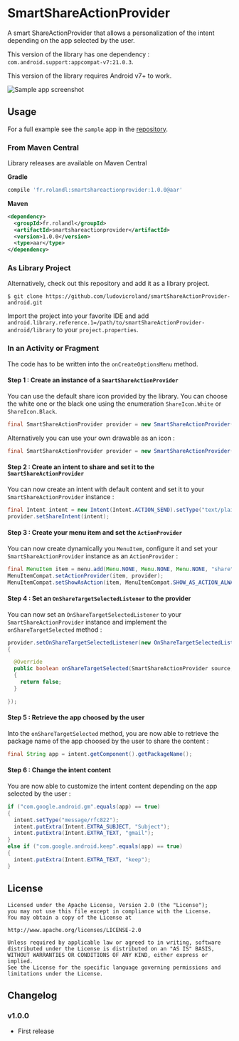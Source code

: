 # SmartShareActionProvider

A smart ShareActionProvider that allows a personalization of the intent depending on the app selected by the user.

This version of the library has one dependency : `com.android.support:appcompat-v7:21.0.3`. 

This version of the library requires Android v7+ to work.

![Sample app screenshot](https://raw.github.com/ludovicroland/smartShareActionProvider-android/master/screenshot1.png)

## Usage

For a full example see the `sample` app in the
[repository](https://github.com/ludovicroland/smartShareActionProvider-android/tree/master/sample).

### From Maven Central

Library releases are available on Maven Central

**Gradle**

```groovy
compile 'fr.rolandl:smartshareactionprovider:1.0.0@aar'
```

**Maven**

```xml
<dependency>
  <groupId>fr.rolandl</groupId>
  <artifactId>smartshareactionprovider</artifactId>
  <version>1.0.0</version>
  <type>aar</type>
</dependency>
```

### As Library Project

Alternatively, check out this repository and add it as a library project.

```console
$ git clone https://github.com/ludovicroland/smartShareActionProvider-android.git
```

Import the project into your favorite IDE and add
`android.library.reference.1=/path/to/smartShareActionProvider-android/library` to your
`project.properties`.

### In an Activity or Fragment

The code has to be written into the `onCreateOptionsMenu` method.

#### Step 1 : Create an instance of a `SmartShareActionProvider`

You can use the default share icon provided by the library. You can choose the white one or the black one using the enumeration `ShareIcon.White` or `ShareIcon.Black`.

```java
final SmartShareActionProvider provider = new SmartShareActionProvider(this, ShareIcon.White);
```

Alternatively you can use your own drawable as an icon :

```java
final SmartShareActionProvider provider = new SmartShareActionProvider(this, getResources().getDrawable(R.drawable.ic_launcher));
```

#### Step 2 : Create an intent to share and set it to the `SmartShareActionProvider`

You can now create an intent with default content and set it to your `SmartShareActionProvider` instance :

```java
final Intent intent = new Intent(Intent.ACTION_SEND).setType("text/plain").putExtra(Intent.EXTRA_TEXT, "Hi !");
provider.setShareIntent(intent);
```

#### Step 3 : Create your menu item and set the `ActionProvider`

You can now create dynamically you `MenuItem`, configure it and set your `SmartShareActionProvider` instance as an `ActionProvider` :

```java
final MenuItem item = menu.add(Menu.NONE, Menu.NONE, Menu.NONE, "share");
MenuItemCompat.setActionProvider(item, provider);
MenuItemCompat.setShowAsAction(item, MenuItemCompat.SHOW_AS_ACTION_ALWAYS);
```

#### Step 4 : Set an `OnShareTargetSelectedListener` to the provider

You can now set an `OnShareTargetSelectedListener` to your `SmartShareActionProvider` instance and implement the `onShareTargetSelected` method :

```java
provider.setOnShareTargetSelectedListener(new OnShareTargetSelectedListener()
{

  @Override
  public boolean onShareTargetSelected(SmartShareActionProvider source, Intent intent)
  {
    return false;
  }

});
```

#### Step 5 : Retrieve the app choosed by the user

Into the `onShareTargetSelected` method, you are now able to retrieve the package name of the app choosed by the user to share the content :

```java
final String app = intent.getComponent().getPackageName();
```

#### Step 6 : Change the intent content

You are now able to customize the intent content depending on the app selected by the user : 

```java
if ("com.google.android.gm".equals(app) == true)
{
  intent.setType("message/rfc822");
  intent.putExtra(Intent.EXTRA_SUBJECT, "Subject");
  intent.putExtra(Intent.EXTRA_TEXT, "gmail");
}
else if ("com.google.android.keep".equals(app) == true)
{
  intent.putExtra(Intent.EXTRA_TEXT, "keep");
}
```

## License

```
Licensed under the Apache License, Version 2.0 (the "License");
you may not use this file except in compliance with the License.
You may obtain a copy of the License at

http://www.apache.org/licenses/LICENSE-2.0

Unless required by applicable law or agreed to in writing, software
distributed under the License is distributed on an "AS IS" BASIS,
WITHOUT WARRANTIES OR CONDITIONS OF ANY KIND, either express or implied.
See the License for the specific language governing permissions and
limitations under the License.
```

## Changelog

### v1.0.0

* First release
